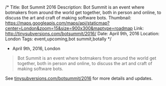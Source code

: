 /*
Title: Bot Summit 2016
Description: Bot Summit is an event where botmakers from around the world get together, both in person and online, to discuss the art and craft of making software bots.
Thumbnail: https://maps.googleapis.com/maps/api/staticmap?center=London&zoom=15&size=900x300&maptype=roadmap
Link: http://tinysubversions.com/botsummit/2016/
Date: April 9th, 2016
Location: London
Tags: event,upcoming,bot summit,botally
*/

- April 9th, 2016, London

> Bot Summit is an event where botmakers from around the world get together, both in person and online, to discuss the art and craft of making software bots.

See [tinysubversions.com/botsummit/2016](http://tinysubversions.com/botsummit/2016/) for more details and updates.
